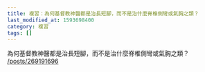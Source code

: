 ```yaml
---
title: 複習：為何基督教神醫都是治長短腳，而不是治什麼脊椎側彎或氣胸之類？
last_modified_at: 1593698400
category: 複習
tags: []
---
```


<p>為何基督教神醫都是治長短腳，而不是治什麼脊椎側彎或氣胸之類？<br>
<a href="/posts/269191696" target="_blank">/posts/269191696</a></p>

<p>&nbsp;</p>

